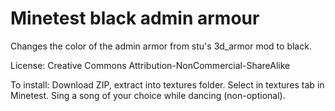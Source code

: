 # Minetest black admin armour
Changes the color of the admin armor from stu's 3d_armor mod to black.

License: Creative Commons Attribution-NonCommercial-ShareAlike

To install: Download ZIP, extract into textures folder. Select in textures tab in Minetest. Sing a song of your choice while dancing (non-optional).
